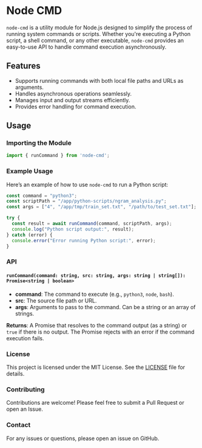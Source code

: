 # Node CMD

`node-cmd` is a utility module for Node.js designed to simplify the process of running system commands or scripts. Whether you're executing a Python script, a shell command, or any other executable, `node-cmd` provides an easy-to-use API to handle command execution asynchronously.

## Features

- Supports running commands with both local file paths and URLs as arguments.
- Handles asynchronous operations seamlessly.
- Manages input and output streams efficiently.
- Provides error handling for command execution.

## Usage

### Importing the Module

```javascript
import { runCommand } from 'node-cmd';
```

### Example Usage

Here’s an example of how to use `node-cmd` to run a Python script:

```javascript
const command = "python3";
const scriptPath = "/app/python-scripts/ngram_analysis.py";
const args = ["4", "/app/tmp/train_set.txt", "/path/to/test_set.txt"];

try {
  const result = await runCommand(command, scriptPath, args);
  console.log("Python script output:", result);
} catch (error) {
  console.error("Error running Python script:", error);
}
```

### API

#### `runCommand(command: string, src: string, args: string | string[]): Promise<string | boolean>`

- **command**: The command to execute (e.g., `python3`, `node`, `bash`).
- **src**: The source file path or URL.
- **args**: Arguments to pass to the command. Can be a string or an array of strings.

**Returns**: A Promise that resolves to the command output (as a string) or `true` if there is no output. The Promise rejects with an error if the command execution fails.

### License

This project is licensed under the MIT License. See the [LICENSE](LICENSE) file for details.

### Contributing

Contributions are welcome! Please feel free to submit a Pull Request or open an Issue.

### Contact

For any issues or questions, please open an issue on GitHub.
